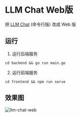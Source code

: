# LLM Chat Web版

把 [LLM Chat](https://github.com/guobinqiu/llm-chat) (命令行版) 改成 Web 版

## 运行

1. 运行后端服务

```
cd backend && go run main.go
```

2. 运行前端服务

```
cd frontend && npm run serve
```

## 效果图

![llm-chat-web](https://github.com/user-attachments/assets/3db2833c-1a4a-4929-8146-ae54cf5db694)
